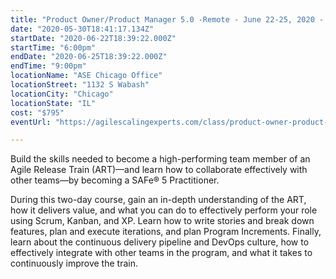 ```yaml
---
title: "Product Owner/Product Manager 5.0 -Remote - June 22-25, 2020 - Night Class"
date: "2020-05-30T18:41:17.134Z"
startDate: "2020-06-22T18:39:22.000Z"
startTime: "6:00pm"
endDate: "2020-06-25T18:39:22.000Z"
endTime: "9:00pm"
locationName: "ASE Chicago Office"
locationStreet: "1132 S Wabash"
locationCity: "Chicago"
locationState: "IL"
cost: "$795"
eventUrl: "https://agilescalingexperts.com/class/product-owner-product-manager-5-0-guaranteed-to-run-remote-06-22-2020/"

---
```


Build the skills needed to become a high-performing team member of an Agile Release Train (ART)—and learn how to collaborate effectively with other teams—by becoming a SAFe® 5 Practitioner.

During this two-day course, gain an in-depth understanding of the ART, how it delivers value, and what you can do to effectively perform your role using Scrum, Kanban, and XP. Learn how to write stories and break down features, plan and execute iterations, and plan Program Increments. Finally, learn about the continuous delivery pipeline and DevOps culture, how to effectively integrate with other teams in the program, and what it takes to continuously improve the train.

